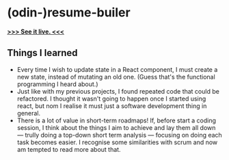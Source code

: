 # (odin-)resume-builer

[**>>> See it live. <<<**](https://al-ptk.github.io/resume-builder/)

## Things I learned

- Every time I wish to update state in a React component, I must create a new state, instead of mutating an old one. (Guess that's the functional programming I heard about.)
- Just like with my previous projects, I found repeated code that could be refactored. I thought it wasn't going to happen once I started using react, but nom I realise it must just a software development thing in general.
- There is a lot of value in short-term roadmaps! If, before start a coding session, I think about the things I aim to achieve and lay them all down — trully doing a top-down short term analysis — focusing on doing each task becomes easier. I recognise some similarities with scrum and now am tempted to read more about that.
